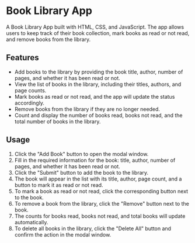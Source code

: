 # Book Library App

A Book Library App built with HTML, CSS, and JavaScript. The app allows users to keep track of their book collection, mark books as read or not read, and remove books from the library.

## Features

* Add books to the library by providing the book title, author, number of pages, and whether it has been read or not.
* View the list of books in the library, including their titles, authors, and page counts.
* Mark books as read or not read, and the app will update the status accordingly.
* Remove books from the library if they are no longer needed.
* Count and display the number of books read, books not read, and the total number of books in the library.

## Usage

1. Click the "Add Book" button to open the modal window.
2. Fill in the required information for the book: title, author, number of pages, and whether it has been read or not.
3. Click the "Submit" button to add the book to the library.
4. The book will appear in the list with its title, author, page count, and a button to mark it as read or not read.
5. To mark a book as read or not read, click the corresponding button next to the book.
6. To remove a book from the library, click the "Remove" button next to the book.
7. The counts for books read, books not read, and total books will update automatically.
8. To delete all books in the library, click the "Delete All" button and confirm the action in the modal window.
